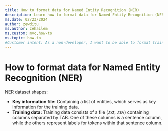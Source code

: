```yaml
---
title: How to format data for Named Entity Recognition (NER)
description: Learn how to format data for Named Entity Recognition (NER) scenario in Model Builder
ms.date: 02/23/2024
author: zewditu
ms.author: zehailem
ms.custom: mvc,how-to
ms.topic: how-to
#Customer intent: As a non-developer, I want to be able to format training data for Model Builder to use for training NER scenarios
---
```


# How to format data for Named Entity Recognition (NER)

NER dataset shapes:

- **Key information file:** Containing a list of entities, which serves as key information for the training data.
- **Training data:** Training data consists of a file (.txt, .tsv) containing columns separated by TAB. One of these columns is a sentence column, while the others represent labels for tokens within that sentence column.
